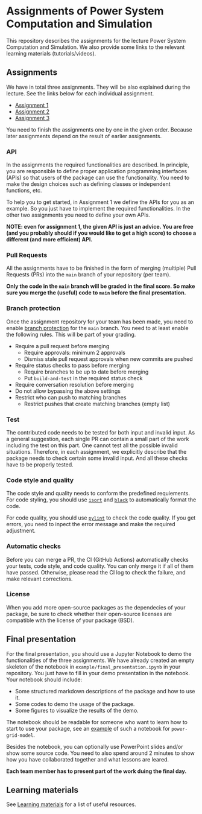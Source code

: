 # Assignments of Power System Computation and Simulation

This repository describes the assignments for the lecture Power System Computation and Simulation.
We also provide some links to the relevant learning materials (tutorials/videos).

## Assignments

We have in total three assignments. They will be also explained during the lecture.
See the links below for each individual assignment.

* [Assignment 1](./assignment_1/README.md)
* [Assignment 2](./assignment_2/README.md)
* [Assignment 3](./assignment_3/README.md)

You need to finish the assignments one by one in the given order.
Because later assignments depend on the result of earlier assignments.

### API

In the assignments the required functionalities are described.
In principle, you are responsible to define proper application programming interfaces (APIs)
so that users of the package can use the functionality.
You need to make the design choices such as defining classes or independent functions, etc.

To help you to get started, in Assignment 1 we define the APIs for you as an example.
So you just have to implement the required functionalities.
In the other two assignments you need to define your own APIs.

**NOTE: even for assignment 1, the given API is just an advice. 
You are free (and you probably should if you would like to get a high score) to choose a different (and more efficient) API.**

### Pull Requests

All the assignments have to be finished in the form of 
merging (multiple) Pull Requests (PRs) into the `main` branch of your repository (per team).

**Only the code in the `main` branch will be graded in the final score. So make sure you merge the (useful) code to `main` before the final presentation.**

### Branch protection

Once the assignment repository for your team has been made, you need to enable [branch protection](https://docs.github.com/en/repositories/configuring-branches-and-merges-in-your-repository/managing-protected-branches/managing-a-branch-protection-rule) 
for the `main` branch. You need to at least enable the following rules. This will be part of your grading.

* Require a pull request before merging
  * Require approvals: minimum 2 approvals
  * Dismiss stale pull request approvals when new commits are pushed
* Require status checks to pass before merging
  *  Require branches to be up to date before merging
  *  Put `build-and-test` in the required status check
*  Require conversation resolution before merging
*  Do not allow bypassing the above settings
*  Restrict who can push to matching branches
   *  Restrict pushes that create matching branches (empty list)


### Test

The contributed code needs to be tested for both input and invalid input.
As a general suggestion, each single PR can contain a small part of the work including the test on this part.
One cannot test all the possible invalid situations. 
Therefore, in each assignment, we explicitly describe that the package needs to check certain some invalid input.
And all these checks have to be properly tested.

### Code style and quality

The code style and quality needs to conform the predefined requiements. 
For code styling, you should use [`isort`](https://github.com/PyCQA/isort) 
and [`black`](https://github.com/psf/black)
to automatically format the code.

For code quality, you should use [`pylint`](https://github.com/pylint-dev/pylint) to check the code quality.
If you get errors, you need to inpect the error message and make the required adjustment.


### Automatic checks

Before you can merge a PR, the CI (GitHub Actions) automatically checks your tests, code style, and code quality.
You can only merge it if all of them have passed. 
Otherwise, please read the CI log to check the failure, and make relevant corrections.

### License

When you add more open-source packages as the dependecies of your package, 
be sure to check whether their open-source licenses are compatible 
with the license of your package (BSD).

## Final presentation

For the final presentation, you should use a Jupyter Notebook to demo the functionalities of the three assignments.
We have already created an empty skeleton of the notebook in `example/final_presentation.ipynb` in your repository.
You just have to fill in your demo presentation in the notebook.
Your notebook should include:

* Some structured markdown descriptions of the package and how to use it.
* Some codes to demo the usage of the package.
* Some figures to visualize the results of the demo.

The notebook should be readable for someone who want to learn how to start to use your package, see an 
[example](https://power-grid-model.readthedocs.io/en/stable/examples/Power%20Flow%20Example.html)
of such a notebook for `power-grid-model`.

Besides the notebook, you can optionally use PowerPoint slides and/or show some source code.
You need to also spend around 2 minutes to show how you have collaborated together and what lessons are leared.

**Each team member has to present part of the work duing the final day.**

## Learning materials

See [Learning materials](./learning_materials/README.md) for a list of useful resources.
